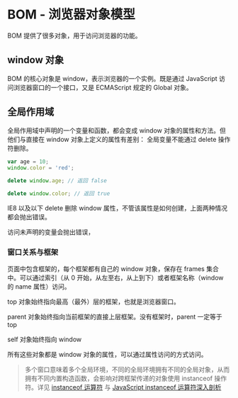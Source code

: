# BOM - 浏览器对象模型

BOM 提供了很多对象，用于访问浏览器的功能。

## window 对象

BOM 的核心对象是 window，表示浏览器的一个实例。既是通过 JavaScript 访问浏览器窗口的一个接口，又是 ECMAScript 规定的 Global 对象。

## 全局作用域

全局作用域中声明的一个变量和函数，都会变成 window 对象的属性和方法。但他们与直接在 window 对象上定义的属性有差别： 全局变量不能通过 delete 操作符删除。

```js
var age = 10;
window.color = 'red';

delete window.age; // 返回 false

delete window.color; // 返回 true
```

IE8 以及以下 delete 删除 window 属性，不管该属性是如何创建，上面两种情况都会抛出错误。

访问未声明的变量会抛出错误，

### 窗口关系与框架

页面中包含框架的，每个框架都有自己的 window 对象，保存在 frames 集合中。可以通过索引（从 0 开始，从左至右，从上到下）或者框架名称（window 的 name 属性）访问。

top 对象始终指向最高（最外）层的框架，也就是浏览器窗口。

parent 对象始终指向当前框架的直接上层框架。没有框架时，parent 一定等于 top

self 对象始终指向 window

所有这些对象都是 window 对象的属性，可以通过属性访问的方式访问。

> 多个窗口意味着多个全局环境，不同的全局环境拥有不同的全局对象，从而拥有不同内置构造函数，会影响对跨框架传递的对象使用 instanceof 操作符。详见 [instanceof 运算符](https://developer.mozilla.org/zh-CN/docs/Web/JavaScript/Reference/Operators/instanceof) 与 [JavaScript instanceof 运算符深入剖析](https://www.ibm.com/developerworks/cn/web/1306_jiangjj_jsinstanceof/)